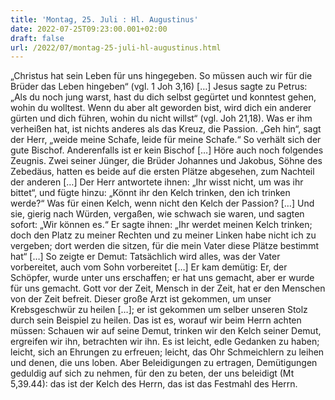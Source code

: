```yaml
---
title: 'Montag, 25. Juli : Hl. Augustinus'
date: 2022-07-25T09:23:00.001+02:00
draft: false
url: /2022/07/montag-25-juli-hl-augustinus.html
---
```


„Christus hat sein Leben für uns hingegeben. So müssen auch wir für die Brüder das Leben hingeben“ (vgl. 1 Joh 3,16) \[…\] Jesus sagte zu Petrus: „Als du noch jung warst, hast du dich selbst gegürtet und konntest gehen, wohin du wolltest. Wenn du aber alt geworden bist, wird dich ein anderer gürten und dich führen, wohin du nicht willst“ (vgl. Joh 21,18). Was er ihm verheißen hat, ist nichts anderes als das Kreuz, die Passion. „Geh hin“, sagt der Herr, „weide meine Schafe, leide für meine Schafe.“ So verhält sich der gute Bischof. Anderenfalls ist er kein Bischof \[…\] Höre auch noch folgendes Zeugnis. Zwei seiner Jünger, die Brüder Johannes und Jakobus, Söhne des Zebedäus, hatten es beide auf die ersten Plätze abgesehen, zum Nachteil der anderen \[…\] Der Herr antwortete ihnen: „Ihr wisst nicht, um was ihr bittet“, und fügte hinzu: „Könnt ihr den Kelch trinken, den ich trinken werde?“ Was für einen Kelch, wenn nicht den Kelch der Passion? \[…\] Und sie, gierig nach Würden, vergaßen, wie schwach sie waren, und sagten sofort: „Wir können es.“ Er sagte ihnen: „Ihr werdet meinen Kelch trinken; doch den Platz zu meiner Rechten und zu meiner Linken habe nicht ich zu vergeben; dort werden die sitzen, für die mein Vater diese Plätze bestimmt hat“ \[…\] So zeigte er Demut: Tatsächlich wird alles, was der Vater vorbereitet, auch vom Sohn vorbereitet \[…\] Er kam demütig: Er, der Schöpfer, wurde unter uns erschaffen; er hat uns gemacht, aber er wurde für uns gemacht. Gott vor der Zeit, Mensch in der Zeit, hat er den Menschen von der Zeit befreit. Dieser große Arzt ist gekommen, um unser Krebsgeschwür zu heilen \[…\]; er ist gekommen um selber unseren Stolz durch sein Beispiel zu heilen. Das ist es, worauf wir beim Herrn achten müssen: Schauen wir auf seine Demut, trinken wir den Kelch seiner Demut, ergreifen wir ihn, betrachten wir ihn. Es ist leicht, edle Gedanken zu haben; leicht, sich an Ehrungen zu erfreuen; leicht, das Ohr Schmeichlern zu leihen und denen, die uns loben. Aber Beleidigungen zu ertragen, Demütigungen geduldig auf sich zu nehmen, für den zu beten, der uns beleidigt (Mt 5,39.44): das ist der Kelch des Herrn, das ist das Festmahl des Herrn.